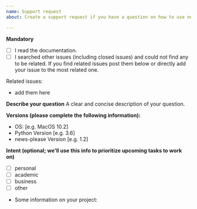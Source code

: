 ```yaml
---
name: Support request
about: Create a support request if you have a question on how to use news-please

---
```

**Mandatory**
* [ ] I read the documentation.
* [ ] I searched other issues (including closed issues) and could not find any to be related. If you find related issues post them below or directly add your issue to the most related one.

Related issues:
* add them here

**Describe your question**
A clear and concise description of your question.

**Versions (please complete the following information):**
 - OS: [e.g. MacOS 10.2]
 - Python Version [e.g. 3.6]
 - news-please Version [e.g. 1.2]

**Intent (optional; we'll use this info to prioritize upcoming tasks to work on)**
* [ ] personal
* [ ] academic
* [ ] business
* [ ] other
* Some information on your project: 
